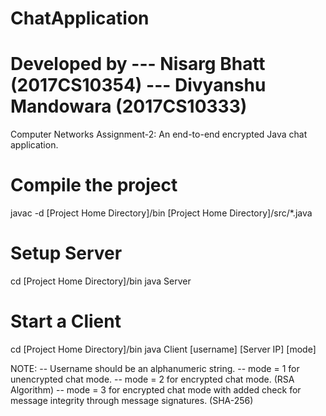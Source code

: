 # ChatApplication
# Developed by --- Nisarg Bhatt (2017CS10354) --- Divyanshu Mandowara (2017CS10333)
Computer Networks Assignment-2: An end-to-end encrypted Java chat application.

# Compile the project
javac -d [Project Home Directory]/bin [Project Home Directory]/src/*.java

# Setup Server
cd [Project Home Directory]/bin
java Server

# Start a Client
cd [Project Home Directory]/bin
java Client [username] [Server IP] [mode]

NOTE:
	-- Username should be an alphanumeric string.
	-- mode = 1 for unencrypted chat mode.
	-- mode = 2 for encrypted chat mode. (RSA Algorithm)
	-- mode = 3 for encrypted chat mode with added check for message integrity through message signatures. (SHA-256)
